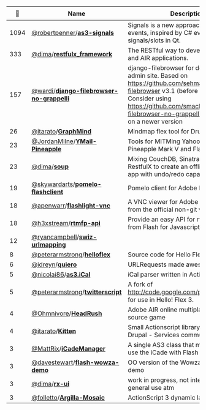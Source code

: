 |:star2: | Name | Description | 🌍|
|---|---|---|---|
|1094|[@robertpenner](https://github.com/robertpenner)/[**as3-signals**](https://github.com/robertpenner/as3-signals)|Signals is a new approach for AS3 events, inspired by C# events and signals/slots in Qt. |[:arrow_upper_right:](http://flashblog.robertpenner.com/)|
|333|[@dima](https://github.com/dima)/[**restfulx_framework**](https://github.com/dima/restfulx_framework)|The RESTful way to develop Adobe Flex and AIR applications.|[:arrow_upper_right:](http://restfulx.github.com)|
|157|[@wardi](https://github.com/wardi)/[**django-filebrowser-no-grappelli**](https://github.com/wardi/django-filebrowser-no-grappelli)|django-filebrowser for default Django admin site.  Based on https://github.com/sehmaschine/django-filebrowser v3.1 (before it was in git)  Consider using https://github.com/smacker/django-filebrowser-no-grappelli which is based on a newer version||
|26|[@itarato](https://github.com/itarato)/[**GraphMind**](https://github.com/itarato/GraphMind)|Mindmap flex tool for Drupal.|[:arrow_upper_right:](http://drupal.org/project/graphmind)|
|23|[@JordanMilne](https://github.com/JordanMilne)/[**YMail-Pineapple**](https://github.com/JordanMilne/YMail-Pineapple)|Tools for MITMing Yahoo! Mail with a Wifi Pineapple Mark V and Flash||
|23|[@dima](https://github.com/dima)/[**soup**](https://github.com/dima/soup)|Mixing CouchDB, Sinatra, AIR and RestfulX to create an offline/online ready app with undo/redo capabilities.||
|19|[@skywardarts](https://github.com/skywardarts)/[**pomelo-flashclient**](https://github.com/skywardarts/pomelo-flashclient)|Pomelo client for Adobe Flash Player.||
|18|[@apenwarr](https://github.com/apenwarr)/[**flashlight-vnc**](https://github.com/apenwarr/flashlight-vnc)|A VNC viewer for Adobe Flash - forked from the official non-git version.|[:arrow_upper_right:](http://www.wizhelp.com/flashlight-vnc)|
|18|[@h3xstream](https://github.com/h3xstream)/[**rtmfp-api**](https://github.com/h3xstream/rtmfp-api)|Provide an easy API for rtmfp capabilities from Flash for Javascript applications.|[:arrow_upper_right:](http://h3xstream.github.com/rtmfp-api/)|
|12|[@ryancampbell](https://github.com/ryancampbell)/[**swiz-urlmapping**](https://github.com/ryancampbell/swiz-urlmapping)|||
|8|[@peterarmstrong](https://github.com/peterarmstrong)/[**helloflex**](https://github.com/peterarmstrong/helloflex)|Source code for Hello Flex book||
|6|[@idreyn](https://github.com/idreyn)/[**quiero**](https://github.com/idreyn/quiero)|URLRequests made awesome in AS3||
|5|[@nicolai86](https://github.com/nicolai86)/[**as3.iCal**](https://github.com/nicolai86/as3.iCal)|iCal parser written in ActionScript 3||
|5|[@peterarmstrong](https://github.com/peterarmstrong)/[**twitterscript**](https://github.com/peterarmstrong/twitterscript)|A fork of http://code.google.com/p/twitterscript/ for use in Hello! Flex 3.||
|4|[@Ohmnivore](https://github.com/Ohmnivore)/[**HeadRush**](https://github.com/Ohmnivore/HeadRush)|Adobe AIR online multiplayer open-source game|[:arrow_upper_right:](http://ohmnivore.elementfx.com/)|
|4|[@itarato](https://github.com/itarato)/[**Kitten**](https://github.com/itarato/Kitten)|Small Actionscript library for handling Drupal - Services communication|[:arrow_upper_right:](http://itarato.blogspot.com/2011/02/kitten-actionsript-based-drupal.html)|
|3|[@MattRix](https://github.com/MattRix)/[**iCadeManager**](https://github.com/MattRix/iCadeManager)|A single AS3 class that makes it easy to use the iCade with Flash games|[:arrow_upper_right:](http://struct.ca/2011/icademanager)|
|3|[@davestewart](https://github.com/davestewart)/[**flash-wowza-demo**](https://github.com/davestewart/flash-wowza-demo)|OO version of the Wowza record / play demo||
|3|[@dima](https://github.com/dima)/[**rx-ui**](https://github.com/dima/rx-ui)|work in progress, not intended for general use atm||
|3|[@folletto](https://github.com/folletto)/[**Argilla-Mosaic**](https://github.com/folletto/Argilla-Mosaic)|ActionScript 3 dynamic layout library.|[:arrow_upper_right:](http://intenseminimalism.com)|

